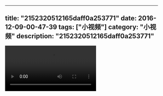 
---
title: "2152320512165daff0a253771"
date: 2016-12-09-00-47-39
tags: ["小视频"]
category: "小视频"
description: "2152320512165daff0a253771"
---
<video src="http://ohtsqip0g.bkt.clouddn.com/2152320512165daff0a253771.mp4" controls="controls"></video>
